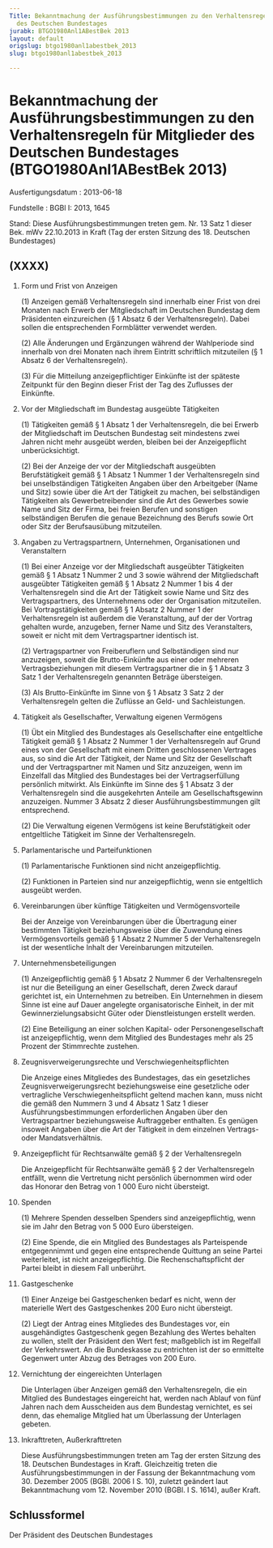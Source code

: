 ```yaml
---
Title: Bekanntmachung der Ausführungsbestimmungen zu den Verhaltensregeln für Mitglieder
  des Deutschen Bundestages
jurabk: BTGO1980Anl1ABestBek 2013
layout: default
origslug: btgo1980anl1abestbek_2013
slug: btgo1980anl1abestbek_2013

---
```


# Bekanntmachung der Ausführungsbestimmungen zu den Verhaltensregeln für Mitglieder des Deutschen Bundestages (BTGO1980Anl1ABestBek 2013)

Ausfertigungsdatum
:   2013-06-18

Fundstelle
:   BGBl I: 2013, 1645

Stand: Diese Ausführungsbestimmungen treten gem. Nr. 13 Satz 1 dieser Bek. mWv 22.10.2013 in Kraft (Tag der ersten Sitzung des 18. Deutschen Bundestages)

## (XXXX)


1.  Form und Frist von Anzeigen

    (1) Anzeigen gemäß Verhaltensregeln sind innerhalb einer Frist von
    drei Monaten nach Erwerb der Mitgliedschaft im Deutschen Bundestag dem
    Präsidenten einzureichen (§ 1 Absatz 6 der Verhaltensregeln). Dabei
    sollen die entsprechenden Formblätter verwendet werden.

    (2) Alle Änderungen und Ergänzungen während der Wahlperiode sind
    innerhalb von drei Monaten nach ihrem Eintritt schriftlich mitzuteilen
    (§ 1 Absatz 6 der Verhaltensregeln).

    (3) Für die Mitteilung anzeigepflichtiger Einkünfte ist der späteste
    Zeitpunkt für den Beginn dieser Frist der Tag des Zuflusses der
    Einkünfte.


2.  Vor der Mitgliedschaft im Bundestag ausgeübte Tätigkeiten

    (1) Tätigkeiten gemäß § 1 Absatz 1 der Verhaltensregeln, die bei
    Erwerb der Mitgliedschaft im Deutschen Bundestag seit mindestens zwei
    Jahren nicht mehr ausgeübt werden, bleiben bei der Anzeigepflicht
    unberücksichtigt.

    (2) Bei der Anzeige der vor der Mitgliedschaft ausgeübten
    Berufstätigkeit gemäß § 1 Absatz 1 Nummer 1 der Verhaltensregeln sind
    bei unselbständigen Tätigkeiten Angaben über den Arbeitgeber (Name und
    Sitz) sowie über die Art der Tätigkeit zu machen, bei selbständigen
    Tätigkeiten als Gewerbetreibender sind die Art des Gewerbes sowie Name
    und Sitz der Firma, bei freien Berufen und sonstigen selbständigen
    Berufen die genaue Bezeichnung des Berufs sowie Ort oder Sitz der
    Berufsausübung mitzuteilen.


3.  Angaben zu Vertragspartnern, Unternehmen, Organisationen und
    Veranstaltern

    (1) Bei einer Anzeige vor der Mitgliedschaft ausgeübter Tätigkeiten
    gemäß § 1 Absatz 1 Nummer 2 und 3 sowie während der Mitgliedschaft
    ausgeübter Tätigkeiten gemäß § 1 Absatz 2 Nummer 1 bis 4 der
    Verhaltensregeln sind die Art der Tätigkeit sowie Name und Sitz des
    Vertragspartners, des Unternehmens oder der Organisation mitzuteilen.
    Bei Vortragstätigkeiten gemäß § 1 Absatz 2 Nummer 1 der
    Verhaltensregeln ist außerdem die Veranstaltung, auf der der Vortrag
    gehalten wurde, anzugeben, ferner Name und Sitz des Veranstalters,
    soweit er nicht mit dem Vertragspartner identisch ist.

    (2) Vertragspartner von Freiberuflern und Selbständigen sind nur
    anzuzeigen, soweit die Brutto-Einkünfte aus einer oder mehreren
    Vertragsbeziehungen mit diesem Vertragspartner die in § 1 Absatz 3
    Satz 1 der Verhaltensregeln genannten Beträge übersteigen.

    (3) Als Brutto-Einkünfte im Sinne von § 1 Absatz 3 Satz 2 der
    Verhaltensregeln gelten die Zuflüsse an Geld- und Sachleistungen.


4.  Tätigkeit als Gesellschafter, Verwaltung eigenen Vermögens

    (1) Übt ein Mitglied des Bundestages als Gesellschafter eine
    entgeltliche Tätigkeit gemäß § 1 Absatz 2 Nummer 1 der
    Verhaltensregeln auf Grund eines von der Gesellschaft mit einem
    Dritten geschlossenen Vertrages aus, so sind die Art der Tätigkeit,
    der Name und Sitz der Gesellschaft und der Vertragspartner mit Namen
    und Sitz anzuzeigen, wenn im Einzelfall das Mitglied des Bundestages
    bei der Vertragserfüllung persönlich mitwirkt. Als Einkünfte im Sinne
    des § 1 Absatz 3 der Verhaltensregeln sind die ausgekehrten Anteile am
    Gesellschaftsgewinn anzuzeigen. Nummer 3 Absatz 2 dieser
    Ausführungsbestimmungen gilt entsprechend.

    (2) Die Verwaltung eigenen Vermögens ist keine Berufstätigkeit oder
    entgeltliche Tätigkeit im Sinne der Verhaltensregeln.


5.  Parlamentarische und Parteifunktionen

    (1) Parlamentarische Funktionen sind nicht anzeigepflichtig.

    (2) Funktionen in Parteien sind nur anzeigepflichtig, wenn sie
    entgeltlich ausgeübt werden.


6.  Vereinbarungen über künftige Tätigkeiten und Vermögensvorteile

    Bei der Anzeige von Vereinbarungen über die Übertragung einer
    bestimmten Tätigkeit beziehungsweise über die Zuwendung eines
    Vermögensvorteils gemäß § 1 Absatz 2 Nummer 5 der Verhaltensregeln ist
    der wesentliche Inhalt der Vereinbarungen mitzuteilen.


7.  Unternehmensbeteiligungen

    (1) Anzeigepflichtig gemäß § 1 Absatz 2 Nummer 6 der Verhaltensregeln
    ist nur die Beteiligung an einer Gesellschaft, deren Zweck darauf
    gerichtet ist, ein Unternehmen zu betreiben. Ein Unternehmen in diesem
    Sinne ist eine auf Dauer angelegte organisatorische Einheit, in der
    mit Gewinnerzielungsabsicht Güter oder Dienstleistungen erstellt
    werden.

    (2) Eine Beteiligung an einer solchen Kapital- oder
    Personengesellschaft ist anzeigepflichtig, wenn dem Mitglied des
    Bundestages mehr als 25 Prozent der Stimmrechte zustehen.


8.  Zeugnisverweigerungsrechte und Verschwiegenheitspflichten

    Die Anzeige eines Mitgliedes des Bundestages, das ein gesetzliches
    Zeugnisverweigerungsrecht beziehungsweise eine gesetzliche oder
    vertragliche Verschwiegenheitspflicht geltend machen kann, muss nicht
    die gemäß den Nummern 3 und 4 Absatz 1 Satz 1 dieser
    Ausführungsbestimmungen erforderlichen Angaben über den
    Vertragspartner beziehungsweise Auftraggeber enthalten. Es genügen
    insoweit Angaben über die Art der Tätigkeit in dem einzelnen Vertrags-
    oder Mandatsverhältnis.


9.  Anzeigepflicht für Rechtsanwälte gemäß § 2 der Verhaltensregeln

    Die Anzeigepflicht für Rechtsanwälte gemäß § 2 der Verhaltensregeln
    entfällt, wenn die Vertretung nicht persönlich übernommen wird oder
    das Honorar den Betrag von 1 000 Euro nicht übersteigt.


10. Spenden

    (1) Mehrere Spenden desselben Spenders sind anzeigepflichtig, wenn sie
    im Jahr den Betrag von
    5 000                    Euro übersteigen.

    (2) Eine Spende, die ein Mitglied des Bundestages als Parteispende
    entgegennimmt und gegen eine entsprechende Quittung an seine Partei
    weiterleitet, ist nicht anzeigepflichtig. Die Rechenschaftspflicht der
    Partei bleibt in diesem Fall unberührt.


11. Gastgeschenke

    (1) Einer Anzeige bei Gastgeschenken bedarf es nicht, wenn der
    materielle Wert des Gastgeschenkes 200 Euro nicht übersteigt.

    (2) Liegt der Antrag eines Mitgliedes des Bundestages vor, ein
    ausgehändigtes Gastgeschenk gegen Bezahlung des Wertes behalten zu
    wollen, stellt der Präsident den Wert fest; maßgeblich ist im
    Regelfall der Verkehrswert. An die Bundeskasse zu entrichten ist der
    so ermittelte Gegenwert unter Abzug des Betrages von 200 Euro.


12. Vernichtung der eingereichten Unterlagen

    Die Unterlagen über Anzeigen gemäß den Verhaltensregeln, die ein
    Mitglied des Bundestages eingereicht hat, werden nach Ablauf von fünf
    Jahren nach dem Ausscheiden aus dem Bundestag vernichtet, es sei denn,
    das ehemalige Mitglied hat um Überlassung der Unterlagen gebeten.


13. Inkrafttreten, Außerkrafttreten

    Diese Ausführungsbestimmungen treten am Tag der ersten Sitzung des 18.
    Deutschen Bundestages in Kraft. Gleichzeitig treten die
    Ausführungsbestimmungen in der Fassung der Bekanntmachung vom 30.
    Dezember 2005 (BGBl. 2006 I S. 10), zuletzt geändert laut
    Bekanntmachung vom 12. November 2010 (BGBl. I S. 1614), außer Kraft.





## Schlussformel

Der Präsident des Deutschen Bundestages

